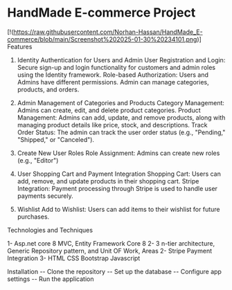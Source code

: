 # HandMade E-commerce Project
[!(https://raw.githubusercontent.com/Norhan-Hassan/HandMade_E-commerce/blob/main/Screenshot%202025-01-30%20234101.png)]
Features

1. Identity Authentication for Users and Admin
    User Registration and Login: Secure sign-up and login functionality for customers and admin roles using the Identity framework.
    Role-based Authorization: Users and Admins have different permissions. Admin can manage categories, products, and orders.

2. Admin Management of Categories and Products
      Category Management: Admins can create, edit, and delete product categories.
      Product Management: Admins can add, update, and remove products, along with managing product details like price, stock, and descriptions.
      Track Order Status: The admin can track the user order status (e.g., "Pending," "Shipped," or "Canceled").
   
4. Create New User Roles
      Role Assignment: Admins can create new roles (e.g., "Editor")

6. User Shopping Cart and Payment Integration
     Shopping Cart: Users can add, remove, and update products in their shopping cart.
     Stripe Integration: Payment processing through Stripe is used to handle user payments securely.
    
8. Wishlist
    Add to Wishlist: Users can add items to their wishlist for future purchases.


Technologies and Techniques

1- Asp.net core 8 MVC, Entity Framework Core 8
2- 3 n-tier architecture, Generic Repository pattern, and Unit OF Work, Areas
2- Stripe Payment Integration
3- HTML CSS Bootstrap Javascript 



Installation
-- Clone the repository
-- Set up the database
-- Configure app settings
-- Run the application
